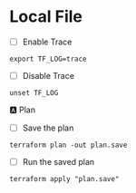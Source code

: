 # Local File

- [ ] Enable Trace

```
export TF_LOG=trace
```

- [ ] Disable Trace

```
unset TF_LOG
```

:a: Plan

- [ ] Save the plan

```
terraform plan -out plan.save
```

- [ ] Run the saved plan

```
terraform apply "plan.save"
```





